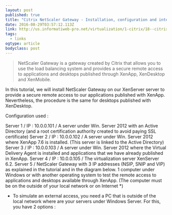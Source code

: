 ```yaml
---
layout: post 
published: true 
title: "Citrix NetScaler Gateway - Installation, configuration and integration with XenApp/XenDesktop - Citrix - InformatiWeb Pro" 
date: 2016-08-29T03:57:12.113Z 
link: http://us.informatiweb-pro.net/virtualization/1-citrix/18--citrix-netscaler-gateway-installation-configuration-and-integration-with-xenapp-xendesktop.html 
tags:
  - links
ogtype: article 
bodyclass: post 
---
```


> NetScaler Gateway is a gateway created by Citrix that allows you to use the load balancing system and provides a secure remote access to applications and desktops published through XenApp, XenDesktop and XenMobile.

In this tutorial, we will install NetScaler Gateway on our XenServer server to provide a secure remote access to our applications published with XenApp.
Nevertheless, the procedure is the same for desktops published with XenDesktop.

Configuration used :

Server 1 / IP : 10.0.0.101 / A server under Win. Server 2012 with an Active Directory (and a root certification authority created to avoid paying SSL certificate)
Server 2 / IP : 10.0.0.102 / A server under Win. Server 2012 where XenApp 7.6 is installed. (This server is linked to the Active Directory)
Server 3 / IP : 10.0.0.103 / A server under Win. Server 2012 where the Virtual Delivery Agent is installed and applications that we have already published in XenApp.
Server 4 / IP : 10.0.0.105 / The virtualization server XenServer 6.2.
Server 5 / NetScaler Gateway with 3 IP addresses (NSIP, SNIP and VIP) as explained in the tutorial and in the diagram below.
1 computer under Windows or with another operating system to test the remote access to applications and desktops available through XenApp. (The computer must be on the outside of your local network or on Internet *)
* To simulate an external access, you need a PC that is outside of the local network where are your servers under Windows Server.
For this, you have 2 options :

